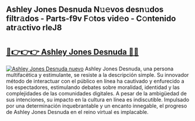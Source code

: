 ## Ashley Jones Desnuda N𝚞𝚎vos desn𝚞dos filtr𝚊dos - Parts-f9v F𝚘tos vid𝚎o - C𝚘ntenido atr𝚊ctivo rleJ8

# <h2><a href="http://mb8t29.tromn.icu/?c=Ashley+Jones+Desnuda">🔗👉👉👉 Ashley Jones Desnuda 🔗🔗</a></h2>

[![Ashley Jones Desnuda nuevo](https://i.imgur.com/pEAQMta.gif)](http://mb8t29.tromn.icu/?c=Ashley+Jones+Desnuda)
Ashley Jones Desnuda, una persona multifacética y estimulante, se resiste a la descripción simple. Su innovador método de interactuar con el público en línea ha cautivado y enfurecido a los espectadores, estimulando debates sobre moralidad, identidad y las complejidades de las comunidades digitales. A pesar de la ambigüedad de sus intenciones, su impacto en la cultura en línea es indiscutible. Impulsado por una determinación inquebrantable y un encanto innegable, el progreso de Ashley Jones Desnuda en el reino virtual es implacable.
